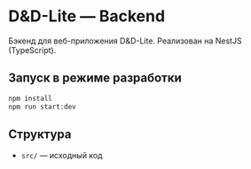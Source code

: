 # D&D-Lite — Backend

Бэкенд для веб-приложения D&D-Lite. Реализован на NestJS (TypeScript).

## Запуск в режиме разработки

```bash
npm install
npm run start:dev
```

## Структура
- `src/` — исходный код 